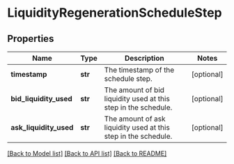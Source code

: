 # LiquidityRegenerationScheduleStep

## Properties
Name | Type | Description | Notes
------------ | ------------- | ------------- | -------------
**timestamp** | **str** | The timestamp of the schedule step. | [optional] 
**bid_liquidity_used** | **str** | The amount of bid liquidity used at this step in the schedule. | [optional] 
**ask_liquidity_used** | **str** | The amount of ask liquidity used at this step in the schedule. | [optional] 

[[Back to Model list]](../README.md#documentation-for-models) [[Back to API list]](../README.md#documentation-for-api-endpoints) [[Back to README]](../README.md)



